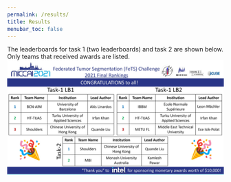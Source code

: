 ```yaml
---
permalink: /results/
title: Results
menubar_toc: false
---
```


The leaderboards for task 1 (two leaderboards) and task 2 are shown below. Only teams that received awards are listed.
![Challenge winners](../img/fets_winner_slide.jpg)

